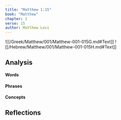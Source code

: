 ```yaml
---
title: "Matthew 1:15"
book: "Matthew"
chapter: 1
verse: 15
author: Matthew Levi
---
```

![[/Greek/Matthew/001/Matthew-001-015G.md#Text]]
![[/Hebrew/Matthew/001/Matthew-001-015H.md#Text]]

## Analysis

#### Words

#### Phrases

#### Concepts

## Reflections
